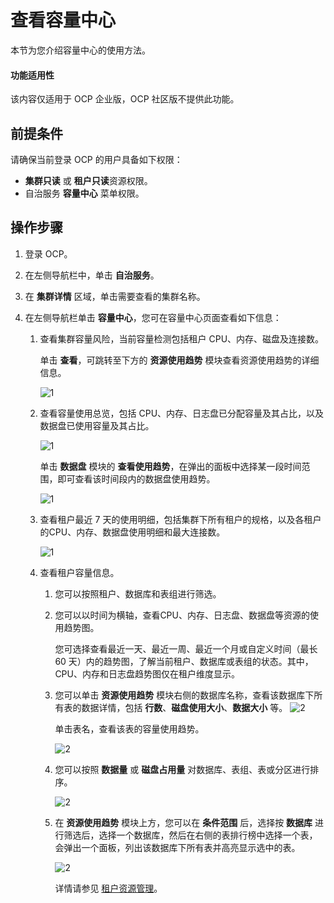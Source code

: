 # 查看容量中心

本节为您介绍容量中心的使用方法。

<main id="notice" type='notice'>
  <h4>功能适用性</h4>
  <p>该内容仅适用于 OCP 企业版，OCP 社区版不提供此功能。</p>
</main>

## 前提条件

请确保当前登录 OCP 的用户具备如下权限：

* **集群只读** 或 **租户只读**资源权限。
* 自治服务 **容量中心** 菜单权限。

## 操作步骤

1. 登录 OCP。

2. 在左侧导航栏中，单击 **自治服务**。

3. 在 **集群详情** 区域，单击需要查看的集群名称。

4. 在左侧导航栏单击 **容量中心**，您可在容量中心页面查看如下信息：

   1. 查看集群容量风险，当前容量检测包括租户 CPU、内存、磁盘及连接数。

      单击 **查看**，可跳转至下方的 **资源使用趋势** 模块查看资源使用趋势的详细信息。

      ![1](https://obbusiness-private.oss-cn-shanghai.aliyuncs.com/doc/img/ocp/410/%E5%AE%B9%E9%87%8F%E9%A3%8E%E9%99%A9.png)

   2. 查看容量使用总览，包括 CPU、内存、日志盘已分配容量及其占比，以及数据盘已使用容量及其占比。

       ![1](https://obbusiness-private.oss-cn-shanghai.aliyuncs.com/doc/img/ocp/430/capacity-overview.png)

      单击 **数据盘** 模块的 **查看使用趋势**，在弹出的面板中选择某一段时间范围，即可查看该时间段内的数据盘使用趋势。

       ![1](https://obbusiness-private.oss-cn-shanghai.aliyuncs.com/doc/img/ocp/421/OAS/%E5%AE%B9%E9%87%8F%E4%B8%AD%E5%BF%83-2.png)

   3. 查看租户最近 7 天的使用明细，包括集群下所有租户的规格，以及各租户的CPU、内存、数据盘使用明细和最大连接数。

      ![1](https://obbusiness-private.oss-cn-shanghai.aliyuncs.com/doc/img/ocp/421/OAS/%E5%AE%B9%E9%87%8F%E4%B8%AD%E5%BF%83-3.png)

   4. 查看租户容量信息。

      1. 您可以按照租户、数据库和表组进行筛选。

      2. 您可以以时间为横轴，查看CPU、内存、日志盘、数据盘等资源的使用趋势图。

            您可选择查看最近一天、最近一周、最近一个月或自定义时间（最长 60 天）内的趋势图，了解当前租户、数据库或表组的状态。其中，CPU、内存和日志盘趋势图仅在租户维度显示。

      3. 您可以单击 **资源使用趋势** 模块右侧的数据库名称，查看该数据库下所有表的数据详情，包括 **行数**、**磁盘使用大小**、**数据大小** 等。
      ![2](https://obbusiness-private.oss-cn-shanghai.aliyuncs.com/doc/img/ocp/430/table-details.png)

         单击表名，查看该表的容量使用趋势。

         ![2](https://obbusiness-private.oss-cn-shanghai.aliyuncs.com/doc/img/ocp/430/table-trend.png)
      
      4. 您可以按照 **数据量** 或 **磁盘占用量** 对数据库、表组、表或分区进行排序。

         ![2](https://obbusiness-private.oss-cn-shanghai.aliyuncs.com/doc/img/ocp/430/db-sort.png)

      5. 在 **资源使用趋势** 模块上方，您可以在 **条件范围** 后，选择按 **数据库** 进行筛选后，选择一个数据库，然后在右侧的表排行榜中选择一个表，会弹出一个面板，列出该数据库下所有表并高亮显示选中的表。

         ![2](https://obbusiness-private.oss-cn-shanghai.aliyuncs.com/doc/img/ocp/430/table-highlight.png)

         详情请参见 [租户资源管理](../700.tenant-functions/1300.manage-tenant-resource.md)。
